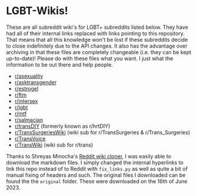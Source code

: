 # LGBT-Wikis!

These are all subreddit wiki's for LGBT+ subreddits listed below. They have had all of their internal links replaced with links pointing to this repository. That means that all this knowledge won't be lost if these subreddits decide to close indefinitely due to the API changes. It also has the advantage over archiving in that these files are completely changeable (i.e. they can be kept up-to-date)! Please do with these files what you want. I just what the information to be out there and help people.

* [r/asexuality](https://github.com/MissTeapot/LGBT-Wikis/blob/main/github_wiki/asexuality/index.md)
* [r/asktransgender](https://github.com/MissTeapot/LGBT-Wikis/blob/main/github_wiki/asktransgender/index.md)
* [r/estrogel](https://github.com/MissTeapot/LGBT-Wikis/blob/main/github_wiki/estrogel/index.md)
* [r/ftm](https://github.com/MissTeapot/LGBT-Wikis/blob/main/github_wiki/ftm/index.md)
* [r/intersex](https://github.com/MissTeapot/LGBT-Wikis/blob/main/github_wiki/intersex/index.md)
* [r/lgbt](https://github.com/MissTeapot/LGBT-Wikis/blob/main/github_wiki/lgbt/index.md)
* [r/mtf](https://github.com/MissTeapot/LGBT-Wikis/blob/main/github_wiki/mtf/index.md)
* [r/salmacian](https://github.com/MissTeapot/LGBT-Wikis/blob/main/github_wiki/salmacian/index.md)
* [r/transDIY](https://github.com/MissTeapot/LGBT-Wikis/blob/main/github_wiki/transdiy/index.md) (formerly known as r/hrtDIY)
* [r/TransSurgeriesWiki](https://github.com/MissTeapot/LGBT-Wikis/blob/main/github_wiki/transsurgerieswiki/index.md) (wiki sub for r/TransSurgeries & r/Trans_Surgeries)
* [r/TransVoice](https://github.com/MissTeapot/LGBT-Wikis/blob/main/github_wiki/transvoice/index.md)
* [r/TransWiki](https://github.com/MissTeapot/LGBT-Wikis/blob/main/github_wiki/transwiki/index.md) (wiki sub for r/trans)

Thanks to Shreyas Minocha's [Reddit wiki cloner](https://git.sr.ht/~shreyasminocha/clone-reddit-wiki), I was easily able to download the markdown files. I simply changed the internal hyperlinks to link this repo instead of to Reddit with `fix_links.py` as well as quite a bit of manual fixing of headers and such. The original files I downloaded can be found the the `original` folder. These were downloaded on the 16th of June 2023.
